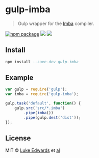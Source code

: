 # gulp-imba
> Gulp wrapper for the [Imba](http://imba.io/home) compiler.

[![npm package][npm-ver-link]][releases]
[![][dl-badge]][npm-pkg-link]
[![][travis-badge]][travis-link]

## Install

```a
npm install --save-dev gulp-imba
```

## Example

```js
var gulp = require('gulp');
var imba = require('gulp-imba');

gulp.task('default', function() {
    gulp.src('src/*.imba')
        .pipe(imba())
        .pipe(gulp.dest('dist'));
});
```

## License

MIT © [Luke Edwards](https://lukeed.com) et [al][contributors]

[contributors]: https://github.com/lukeed/gulp-imba/graphs/contributors
[releases]:     https://github.com/lukeed/gulp-imba/releases
[npm-pkg-link]: https://www.npmjs.org/package/gulp-imba
[npm-ver-link]: https://img.shields.io/npm/v/gulp-imba.svg?style=flat-square
[dl-badge]:     http://img.shields.io/npm/dm/gulp-imba.svg?style=flat-square
[travis-link]:  https://travis-ci.org/lukeed/gulp-imba
[travis-badge]: http://img.shields.io/travis/lukeed/gulp-imba.svg?style=flat-square
